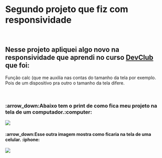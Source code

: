 <h1>Segundo projeto que fiz com responsividade</h1>
<br>
<h2>Nesse projeto apliquei algo novo na responsividade  que aprendi no curso <a href="https://rodolfomori.com.br/devclub">DevClub</a> que foi:</h2> 
<p>Função calc (que me auxilia nas contas do tamanho da tela por exemplo. Pois de um dispositivo pra outro o tamanho da tela difere. <p/>

<br>

<h3> :arrow_down:Abaixo tem o print de como fica meu projeto na tela de um computador.:computer: </h3>
<img src="https://github.com/larissasn/Segundo-projeto-com-responsividade/blob/master/assets/print1%20pc.png?raw=true"/>
<br>
<h4>:arrow_down:Esse outra imagem mostra como ficaria na tela de uma celular. :iphone:</h4>
<img  src="https://github.com/larissasn/Segundo-projeto-com-responsividade/blob/master/assets/print%202%20cllr.png?raw=true"/>

